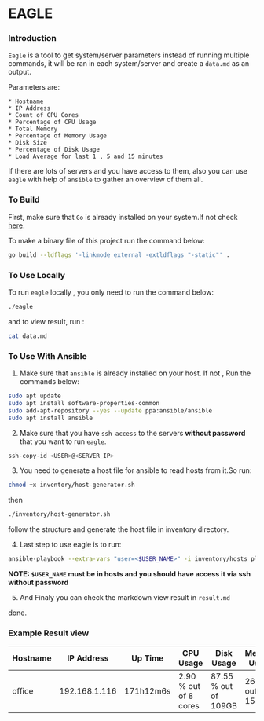 # EAGLE


### Introduction

`Eagle` is a tool to get system/server parameters instead of running multiple
commands, it will be ran in each system/server and create a `data.md` as an
output.

Parameters are:

    * Hostname
    * IP Address
    * Count of CPU Cores
    * Percentage of CPU Usage
    * Total Memory
    * Percentage of Memory Usage
    * Disk Size
    * Percentage of Disk Usage
    * Load Average for last 1 , 5 and 15 minutes

If there are lots of servers and you have access to them, also you can use
`eagle` with help of `ansible` to gather an overview of them all.

### To Build

First, make sure that `Go` is already installed on your system.If not check
[here](https://go.dev/doc/install).

To make a binary file of this project run the command below:

```bash
go build --ldflags '-linkmode external -extldflags "-static"' .
```

### To Use Locally

To run `eagle` locally , you only need to run the command below:

```bash
./eagle
```

and to view result, run :

```bash
cat data.md
```

### To Use With Ansible

1. Make sure that `ansible` is already installed on your host. If not , Run the
   commands below:

```bash
sudo apt update
sudo apt install software-properties-common
sudo add-apt-repository --yes --update ppa:ansible/ansible
sudo apt install ansible
```

2. Make sure that you have `ssh access` to the servers **without password**
   that you want to run `eagle`.

```bash
ssh-copy-id <USER>@<SERVER_IP>
```

3. You need to generate a host file for ansible to read hosts from it.So run:

```bash
chmod +x inventory/host-generator.sh
```

then

```bash
./inventory/host-generator.sh
```

follow the structure and generate the host file in inventory directory.

4. Last step to use eagle is to run:

```bash
ansible-playbook --extra-vars "user=<$USER_NAME>" -i inventory/hosts playbooks/eagle.yml
```

**NOTE: `$USER_NAME` must be in hosts and you should have access it via ssh without
password**

5. And Finaly you can check the markdown view result in `result.md`

done.

### Example Result view

| Hostname | IP Address    | Up Time   | CPU Usage             | Disk Usage            | Memory Usage        | Load Average     |
| -------- | ------------- | --------- | --------------------- | --------------------- | ------------------- | ---------------- |
| office   | 192.168.1.116 | 171h12m6s | 2.90 % out of 8 cores | 87.55 % out of 109GB | 26 % out of 15.5GB | 1.15 ,1.09 ,0.76 |
